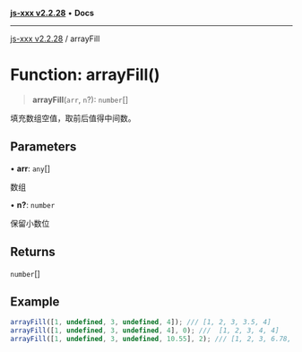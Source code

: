 [**js-xxx v2.2.28**](../README.md) • **Docs**

***

[js-xxx v2.2.28](../README.md) / arrayFill

# Function: arrayFill()

> **arrayFill**(`arr`, `n`?): `number`[]

填充数组空值，取前后值得中间数。

## Parameters

• **arr**: `any`[]

数组

• **n?**: `number`

保留小数位

## Returns

`number`[]

## Example

```ts
arrayFill([1, undefined, 3, undefined, 4]); /// [1, 2, 3, 3.5, 4]
arrayFill([1, undefined, 3, undefined, 4], 0); ///  [1, 2, 3, 4, 4]
arrayFill([1, undefined, 3, undefined, 10.55], 2); /// [1, 2, 3, 6.78, 10.55]
```
